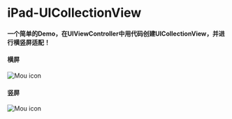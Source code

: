 # iPad-UICollectionView

#### 一个简单的Demo，在UIViewController中用代码创建UICollectionView，并进行横竖屏适配！

#### 横屏
![Mou icon](https://github.com/riversea2015/iPad-UICollectionView/blob/master/screenshot_1.png?raw=true)

#### 竖屏
![Mou icon](https://github.com/riversea2015/iPad-UICollectionView/blob/master/screenshot_2.png?raw=true)
